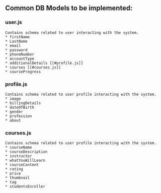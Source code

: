 ## Common DB Models to be implemented:

### user.js
	Contains schema related to user interacting with the system.
	* firstName
	* LastName
	* email
	* password
	* phoneNumber
	* accountType
	* additionalDetails [[#profile.js]]
	* courses [[#courses.js]]
	* courseProgress

### profile.js
	Contains schema related to user profile interacting with the system.
	* image
	* billingDetails
	* dateOfBirth
	* gender
	* profession
	* about

### courses.js
	Contains schema related to user profile interacting with the system.
	* courseName
	* courseDescription
	* instructor
	* whatYouWillLearn
	* courseContent
	* rating
	* price
	* thumbnail
	* tag
	* studentsEnroller